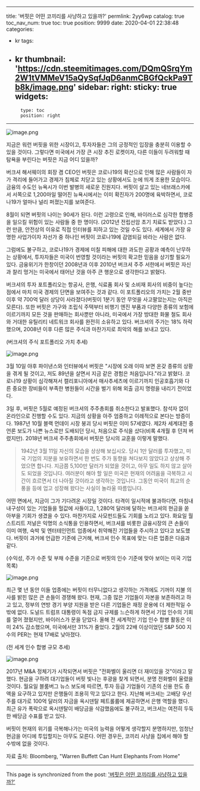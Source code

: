 
---
title: '버핏은 어떤 코끼리를 사냥하고 있을까?'
permlink: 2yy6wp
catalog: true
toc_nav_num: true
toc: true
position: 9999
date: 2020-04-01 22:38:48
categories:
- kr
tags:
- kr
thumbnail: 'https://cdn.steemitimages.com/DQmQSrqYm2W1tVMMeV15aQySqfJqD6anmCBGfQckPa9Tb8k/image.png'
sidebar:
    right:
        sticky: true
widgets:
    -
        type: toc
        position: right
---


![image.png](https://cdn.steemitimages.com/DQmQSrqYm2W1tVMMeV15aQySqfJqD6anmCBGfQckPa9Tb8k/image.png)

지금은 워런 버핏을 위한 시장이고, 투자자들은 그의 긍정적인 입장을 충분히 이용할 수 있을 것이다. 그렇다면 미국에서 가장 큰 시장 추진 로켓이자, 다른 이들이 두려워할 때 탐욕을 부린다는 버핏은 지금 어디 있을까?

 

버크셔 해서웨이의 회장 겸 CEO인 버핏은 코로나19의 확산으로 인해 많은 사람들이 자가 격리에 들어가고 경제가 침체로 치닫고 있는 상황에서도 눈에 띄게 조용한 모습이다. 금융의 수도인 뉴욕시가 이번 발병의 새로운 진원지다. 버핏이 살고 있는 네브래스카에서 서쪽으로 1,200마일 떨어진 뉴욕시에서는 이미 확진자가 200명에 육박하면서, 코로나19가 얼마나 널리 퍼졌는지를 보여준다.

 

8월이 되면 버핏의 나이는 90세가 된다. 이런 고령으로 인해, 바이러스로 심각한 합병증을 일으킬 위험이 있는 사람들 중 한 명이다. (2012년 전립선암 초기 치료도 받았다.) 그런 만큼, 안전상의 이유로 직접 인터뷰를 피하고 있는 것일 수도 있다. 세계에서 가장 유명한 사업가이자 자선가 중 하나인 버핏이 코로나19에 감염되길 바라는 사람은 없다.

 

그럼에도 불구하고, 코로나19가 경제에 미칠 피해에 대한 과도한 공황과 예측이 난무하는 상황에서, 투자자들은 미국이 번영할 것이라는 버핏의 확고한 믿음을 상기할 필요가 있다. 금융위기가 한창이던 2008년과 이후 2010년 버크셔 주주 서한에서 버핏은 자신과 찰리 멍거는 미국에서 태어난 것을 아주 큰 행운으로 생각한다고 밝혔다.

 

버크셔의 투자 포트폴리오는 항공사, 은행, 식료품 회사 및 소비재 회사의 비중이 높다는 점에서 마치 미국 경제의 단면을 보여주는 것과 같다. 이 포트폴리오의 가치는 2월 중반 이후 약 700억 달러 상당이 사라졌다(버핏이 1분기 동안 무엇을 사고팔았는지는 아직은 모른다). 또한 버핏은 가구와 조립식 주택부터 비행기 엔진 부품과 다양한 종류의 보험에 이르기까지 모든 것을 판매하는 회사뿐만 아니라, 미국에서 가장 방대한 화물 철도 회사와 거대한 유틸리티 네트워크 회사를 완전히 소유하고 있다. 버크셔의 주가는 18% 하락했으며, 2008년 이후 다른 많은 주식과 마찬가지로 최악의 해를 보내고 있다. 

(버크셔의 주식 포트폴리오 가치 추세)

![image.png](https://cdn.steemitimages.com/DQmSkRb4W2HK4vWupgQXEAN6uyAP71h38Y3N2kF2y7LfbHU/image.png)

3월 10일 야후 파이낸스와 인터뷰에서 버핏은 "시장에 오래 이따 보면 온갖 종류의 상황을 겪게 될 것이고, 저도 89년을 살면서 지금 같은 경험은 처음입니다."라고 밝혔다. 코로나19 상황이 심각해져서 캘리포니아에서 매사추세츠에 이르기까지 인공호흡기와 다른 중요한 장비들이 부족한 병원들이 시간을 벌기 위해 외출 금지 명령을 내리기 전이었다.

 

3일 후, 버핏은 5월로 예정된 버크셔의 주주총회를 취소한다고 발표했다. 참석자 없이 온라인으로 진행할 수도 있다. 지금의 상황을 아주 엄중하고 이례적으로 본다는 방증이다. 1987년 10월 블랙 먼데이 시장 붕괴 당시 버핏은 이미 57세였다. 제2차 세계대전 중 언론 보도가 나쁜 뉴스로만 도배되던 당시, 처음으로 주식을 샀다(비록 4개월 후 던져 버렸지만). 2018년 버크셔 주주총회에서 버핏은 당시의 교훈을 이렇게 말했다.

>1942년 3월 11일 자신의 모습을 상상해 보십시오. 당시 1만 달러를 투자했고, 미국 기업의 지분을 보유하면서 한 번도 주가 동향을 쳐다보지 않았다고 상상해 주었으면 합니다. 지금쯤 5,100만 달러가 되었을 것이고, 아무 일도 하지 않고 살아도 되었을 것입니다. 여러분이 해야 할 일은 미국은 현재의 어려움을 극복하고 시간이 흐르면서 더 나아질 것이라고 생각하는 것입니다. 그동안 미국이 최고의 순풍을 등에 업고 성장해 왔다는 사실이 놀라울 따름입니다.

어떤 면에서, 지금이 그가 기다려온 시장일 것이다. 타격이 일시적에 불과하다면, 마침내 내구성이 있는 기업들을 헐값에 사들이고, 1,280억 달러에 달하는 버크셔의 현금을 쏟아부을 기회가 생겼을 수 있다. 마찬가지로 사모펀드들도 기회를 노리고 있다. 화요일 월스트리트 저널은 익명의 소식통을 인용하면서, 버크셔를 비롯한 금융시장의 큰 손들이 이미 여행, 숙박 및 엔터테인먼트 업종에서 취약해진 기업들을 주시하고 있다고 보도했다. 버핏이 과거에 언급한 기준에 근거해, 버크셔 인수 목표에 맞는 다른 업종은 다음과 같다. 

(수익성, 주가 수준 및 부채 수준을 기준으로 버핏의 인수 기준에 맞아 보이는 미국 기업 목록) 

![image.png](https://cdn.steemitimages.com/DQmRTNhUapqF8WHLQovrQDLjYpiEpuoumy9FAKnvxhP53Cq/image.png)

최근 몇 년 동안 이들 업종에는 버핏이 터무니없다고 생각하는 가격에도 기꺼이 지불 의사를 밝힌 많은 큰 손들이 경쟁해 왔다. 현재, 그중 많은 기업들이 자본을 보존하려고 하고 있고, 정부의 연방 경기 부양 지원을 받은 다른 기업들은 재정 운용에 더 제한적일 수밖에 없다. 도널드 트럼프 대통령이 독점 금지 규제를 느슨하게 하면서 기업 인수의 기회를 열어 졌혔지만, 바이러스가 문을 닫았다. 올해 전 세계적인 기업 인수 합병 활동은 이미 24% 감소했으며, 미국에서만 31%가 줄었다. 2월의 22배 이상이었던 S&P 500 지수의 PER는 현재 17배로 낮아졌다.

(전 세계 인수 합병 규모 추세)


![image.png](https://cdn.steemitimages.com/DQmX9ry6vBNBhWmjdSBkHyqK6gZ6MjXt9w3vT6JFwTsTY2G/image.png)

2017년 M&A 정체기가 시작되면서 버핏은 "전화벨이 울리면 더 재미있을 것"이라고 말했다. 현금을 구하려 대기업들이 버핏 빛나는 후광을 찾게 되면서, 분명 전화벨이 울렸을 것이다. 월요일 블룸버그 뉴스 보도에 따르면, 투자 등급 기업들이 기존의 신용 한도 증액을 요구하고 있지만 은행들이 조용히 막고 있다고 한다. 지난해 버크셔는 고배당 우선주를 대가로 100억 달러의 자금을 옥시덴탈 페트롤륨에 제공하면서 은행 역할을 했다. 최근 유가 폭락으로 옥시덴탈이 배당금을 삭감했음에도 불구하고, 버크셔는 여전히 두둑한 배당금 수표를 받고 있다.

 

버핏이 현재의 위기를 극복해나가는 미국의 능력을 어떻게 생각할지 분명하지만, 엄청난 현금을 어디에 투입할지는 아무도 모른다. 어떤 경우든, 코끼리 사냥을 집에서 해야 할 수밖에 없을 것이다.

 

자료 출처: Bloomberg, "Warren Buffett Can Hunt Elephants From Home"

- - -

This page is synchronized from the post: ['버핏은 어떤 코끼리를 사냥하고 있을까?'](https://steemit.com/@pius.pius/2yy6wp)
